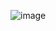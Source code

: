 ![image](https://github.com/gauravxlokhande/AllAbout-MuleSoft/assets/119065314/745737da-18c3-46b3-8f28-dcca82749a73)

